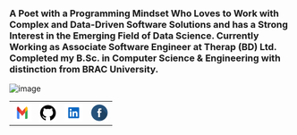 ### A Poet with a Programming Mindset Who Loves to Work with Complex and Data-Driven Software Solutions and has a Strong Interest in the Emerging Field of Data Science. Currently Working as Associate Software Engineer at Therap (BD) Ltd. Completed my B.Sc. in Computer Science & Engineering with distinction from BRAC University.

![image](assets/gif003.gif)
<table>
    <tr>
      <th><a href="mailto:hrk.sakib@gmail.com" target="_blank"><img alt="Gmail" src="assets/icons/gmail.svg" title="Email" width="32" height="32" /></a></th>
      <th><a href="https://github.com/MdSakibKhan" target="_blank"><img alt="GitHub" title="GitHub" height="32" width="32" src="assets/icons/github.svg"></a></th>
      <th><a href="https://www.linkedin.com/in/md-sakib-khan/" target="_blank"><img alt="LinkedIn" title="LinkedIn" height="32" width="32" src="assets/icons/linkedin.svg"></a></th>
      <th><a href="https://www.facebook.com/hrk.sakib" target="_blank"><img alt="Facebook" title="Facebook" height="32" width="32" src="assets/icons/facebook.svg"></a></th>
    </tr>
</table>
